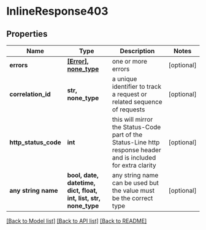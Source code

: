 # InlineResponse403


## Properties
Name | Type | Description | Notes
------------ | ------------- | ------------- | -------------
**errors** | [**[Error], none_type**](Error.md) | one or more errors | [optional] 
**correlation_id** | **str, none_type** | a unique identifier to track a request or related sequence of requests | [optional] 
**http_status_code** | **int** | this will mirror the Status-Code part of the Status-Line http response header and is included for extra clarity | [optional] 
**any string name** | **bool, date, datetime, dict, float, int, list, str, none_type** | any string name can be used but the value must be the correct type | [optional]

[[Back to Model list]](../README.md#documentation-for-models) [[Back to API list]](../README.md#documentation-for-api-endpoints) [[Back to README]](../README.md)


